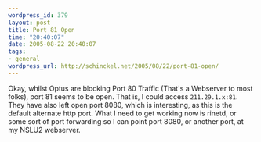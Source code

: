 ```yaml
--- 
wordpress_id: 379
layout: post
title: Port 81 Open
time: "20:40:07"
date: 2005-08-22 20:40:07
tags: 
- general
wordpress_url: http://schinckel.net/2005/08/22/port-81-open/
---
```

Okay, whilst Optus are blocking Port 80 Traffic (That's a Webserver to most folks), port 81 seems to be open. That is, I could access `211.29.1.x:81`. They have also left open port 8080, which is interesting, as this is the default alternate http port. What I need to get working now is rinetd, or some sort of port forwarding so I can point port 8080, or another port, at my NSLU2 webserver. 
